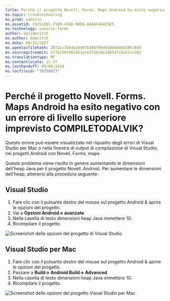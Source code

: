 ```yaml
---
title: Perché il progetto Novell. Forms. Maps Android ha esito negativo con un errore di livello superiore imprevisto COMPILETODALVIK?
ms.topic: troubleshooting
ms.prod: xamarin
ms.assetid: C0251EB1-F509-47AD-98D6-846AF46425E5
ms.technology: xamarin-forms
author: davidbritch
ms.author: dabritch
ms.date: 04/25/2017
ms.openlocfilehash: 2872cc7b54e26d07b388f08d650048e8d3861930
ms.sourcegitcommit: 57f815bf0024b1afe9754c0e28054fc0a53ce302
ms.translationtype: MT
ms.contentlocale: it-IT
ms.lasthandoff: 09/06/2019
ms.locfileid: "70759973"
---
```

# <a name="why-does-my-xamarinformsmaps-android-project-fail-with-compiletodalvik-unexpected-top-level-error"></a>Perché il progetto Novell. Forms. Maps Android ha esito negativo con un errore di livello superiore imprevisto COMPILETODALVIK?

Questo errore può essere visualizzato nel riquadro degli errori di Visual Studio per Mac o nella finestra di output di compilazione di Visual Studio; nei progetti Android con Novell. Forms. maps.

Questo problema viene risolto in genere aumentando le dimensioni dell'heap Java per il progetto Novell. Android. Per aumentare le dimensioni dell'heap, attenersi alla procedura seguente:

## <a name="visual-studio"></a>Visual Studio

1. Fare clic con il pulsante destro del mouse sul progetto Android & aprire le opzioni del progetto.
2. Vai a **Opzioni Android-> avanzate**
3. Nella casella di testo dimensioni heap Java immettere 1G.
4. Ricompilare il progetto.

![Screenshot delle opzioni del progetto di Visual Studio](maps-compiletodalvik-error-images/vsjavaheap.png "Opzioni di compilazione Android in Visual Studio")

## <a name="visual-studio-for-mac"></a>Visual Studio per Mac

1. Fare clic con il pulsante destro del mouse sul progetto Android & aprire le opzioni del progetto.
2. Passare a **Build-> Android Build-> Advanced**
3. Nella casella di testo dimensioni heap Java immettere 1G.
4. Ricompilare il progetto.  

![Screenshot delle opzioni del progetto Visual Studio per Mac](maps-compiletodalvik-error-images/xsjavaheap.png "Opzioni di compilazione Android in Visual Studio per Mac")
